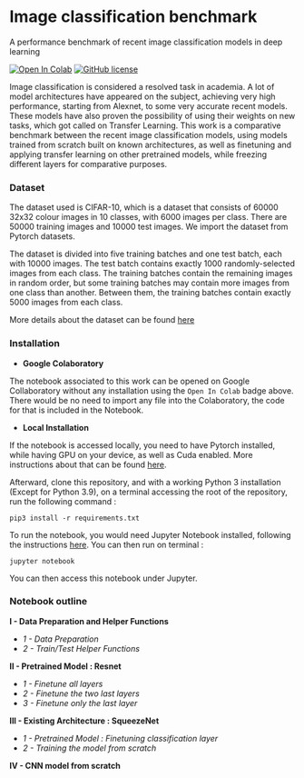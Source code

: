 # Image classification benchmark
A performance benchmark of recent image classification models in deep learning

[![Open In Colab](https://colab.research.google.com/assets/colab-badge.svg)](https://colab.research.google.com/github/IhabBendidi/img_classification_benchmark/blob/main/CNN_benchmark.ipynb)
[![GitHub license](https://img.shields.io/github/license/Naereen/StrapDown.js.svg)](https://github.com/IhabBendidi/img_classification_benchmarkblob/master/LICENSE)

Image classification is considered a resolved task in academia. A lot of model architectures have appeared on the subject, achieving very high performance, starting from Alexnet, to some very accurate recent models. These models have also proven the possibility of using their weights on new tasks, which got called on Transfer Learning. This work is a comparative benchmark between the recent image classification models, using models trained from scratch built on known architectures, as well as finetuning and applying transfer learning on other pretrained models, while freezing different layers for comparative purposes.

### Dataset 

The dataset used is CIFAR-10, which is a dataset that consists of 60000 32x32 colour images in 10 classes, with 6000 images per class. There are 50000 training images and 10000 test images. We import the dataset from Pytorch datasets.

The dataset is divided into five training batches and one test batch, each with 10000 images. The test batch contains exactly 1000 randomly-selected images from each class. The training batches contain the remaining images in random order, but some training batches may contain more images from one class than another. Between them, the training batches contain exactly 5000 images from each class.

More details about the dataset can be found [here](https://www.cs.toronto.edu/~kriz/cifar.html)


### Installation  

- **Google Colaboratory**

The notebook associated to this work can be opened on Google Collaboratory without any installation using the `Open In Colab` badge above. There would be no need to import any file into the Colaboratory, the code for that is included in the Notebook.

- **Local Installation**

If the notebook is accessed locally, you need to have Pytorch installed, while having GPU on your device, as well as Cuda enabled. More instructions about that can be found [here](https://pytorch.org/get-started/locally/).

Afterward, clone this repository, and with a working Python 3 installation (Except for Python 3.9), on a terminal accessing the root of the repository, run the following command :

```
pip3 install -r requirements.txt
```

To run the notebook, you would need Jupyter Notebook installed, following the instructions [here](https://jupyter.org/install). You can then run on terminal :

```
jupyter notebook
```

You can then access this notebook under Jupyter.

### Notebook outline

**I - Data Preparation and Helper Functions**
- *1 - Data Preparation*
- *2 - Train/Test Helper Functions*

**II - Pretrained Model : Resnet**
- *1 - Finetune all layers*
- *2 - Finetune the two last layers*
- *3 - Finetune only the last layer*

**III - Existing Architecture : SqueezeNet**
- *1 - Pretrained Model : Finetuning classification layer*
- *2 - Training the model from scratch*

**IV - CNN model from scratch**


